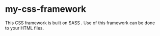 # my-css-framework
This CSS framework is built on SASS . Use of this framework can be done to your HTML files.
